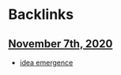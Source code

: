 
# Backlinks
## [November 7th, 2020](<November 7th, 2020.md>)
- [idea emergence](<idea emergence.md>)

